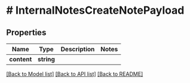 # # InternalNotesCreateNotePayload

## Properties

Name | Type | Description | Notes
------------ | ------------- | ------------- | -------------
**content** | **string** |  |

[[Back to Model list]](../../README.md#models) [[Back to API list]](../../README.md#endpoints) [[Back to README]](../../README.md)

